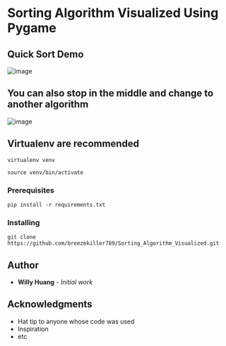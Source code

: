 # Sorting Algorithm Visualized Using Pygame

## Quick Sort Demo

![image](https://github.com/breezekiller789/Sorting_Algorithm_Visualized/blob/master/Quick_Sort_Demo.gif)

## You can also stop in the middle and change to another algorithm

![image](https://github.com/breezekiller789/Sorting_Algorithm_Visualized/blob/master/Stop_And_Go_Demo.gif)

## Virtualenv are recommended

```
virtualenv venv
```
```
source venv/bin/activate
```

### Prerequisites

```
pip install -r requirements.txt
```

### Installing

```
git clone https://github.com/breezekiller789/Sorting_Algorithm_Visualized.git
```

## Author

* **Willy Huang** - *Initial work*

## Acknowledgments

* Hat tip to anyone whose code was used
* Inspiration
* etc
